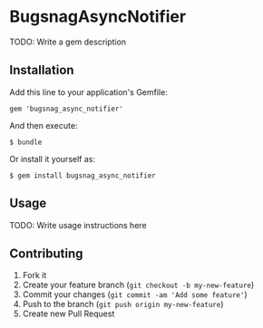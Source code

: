 # BugsnagAsyncNotifier

TODO: Write a gem description

## Installation

Add this line to your application's Gemfile:

    gem 'bugsnag_async_notifier'

And then execute:

    $ bundle

Or install it yourself as:

    $ gem install bugsnag_async_notifier

## Usage

TODO: Write usage instructions here

## Contributing

1. Fork it
2. Create your feature branch (`git checkout -b my-new-feature`)
3. Commit your changes (`git commit -am 'Add some feature'`)
4. Push to the branch (`git push origin my-new-feature`)
5. Create new Pull Request
